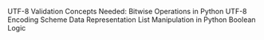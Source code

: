 UTF-8 Validation
Concepts Needed:
Bitwise Operations in Python
UTF-8 Encoding Scheme
Data Representation
List Manipulation in Python
Boolean Logic
